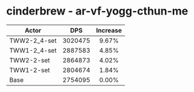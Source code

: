 # cinderbrew - ar-vf-yogg-cthun-me
| Actor | DPS | Increase |
|---|:---:|:---:|
|TWW2-2_4-set|3020475|9.67%|
|TWW1-2_4-set|2887583|4.85%|
|TWW2-2-set|2864873|4.02%|
|TWW1-2-set|2804674|1.84%|
|Base|2754095|0.00%|
